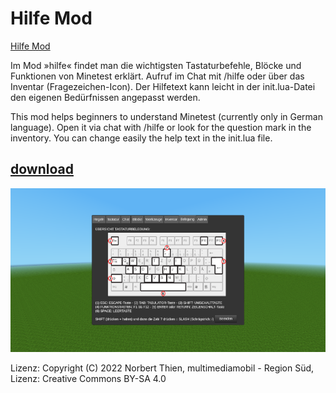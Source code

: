 # Hilfe Mod
[Hilfe Mod](https://github.com/mmmsued/hilfe)

Im Mod »hilfe« findet man die wichtigsten Tastaturbefehle, Blöcke und Funktionen von Minetest erklärt. Aufruf im Chat mit /hilfe oder über das Inventar (Fragezeichen-Icon).
Der Hilfetext kann leicht in der init.lua-Datei den eigenen Bedürfnissen angepasst werden.

This mod helps beginners to understand Minetest (currently only in German language). Open it via chat with /hilfe or look for the question mark in the inventory.
You can change easily the help text in the init.lua file.
## [download](https://github.com/mmmsued/hilfe)

<img src="Screenshot.png">

Lizenz:
Copyright (C) 2022 Norbert Thien, multimediamobil - Region Süd, Lizenz: Creative Commons BY-SA 4.0
